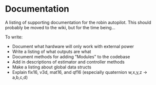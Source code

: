 # Documentation
A listing of supporting documentation for the robin autopilot. This should probably be moved to the wiki, but for the time being...

To write:
 - Document what hardware will only work with external power
 - Write a listing of what outputs are what
 - Document methods for adding "Modules" to the codebase
 - Add in descriptions of estimator and controller methods
 - Make a listing about global data structs
 - Explain fix16, v3d, mat16, and qf16 (especially quaternion w,x,y,z -> a,b,c,d)
